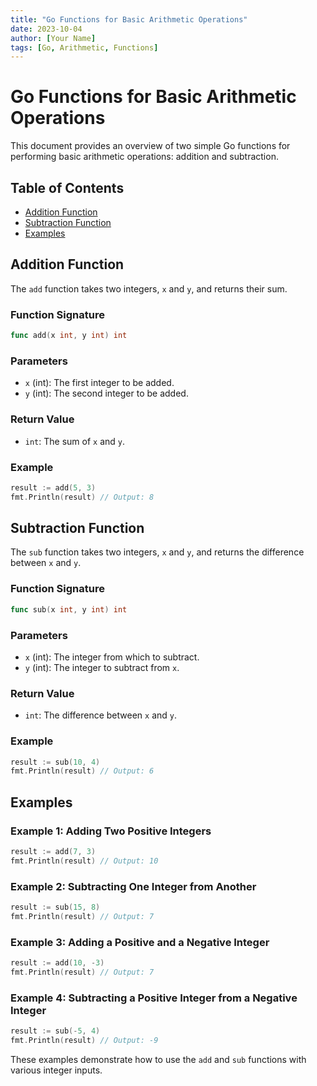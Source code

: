 ```yaml
---
title: "Go Functions for Basic Arithmetic Operations"
date: 2023-10-04
author: [Your Name]
tags: [Go, Arithmetic, Functions]
---
```


# Go Functions for Basic Arithmetic Operations

This document provides an overview of two simple Go functions for performing basic arithmetic operations: addition and subtraction.

## Table of Contents

- [Addition Function](#addition-function)
- [Subtraction Function](#subtraction-function)
- [Examples](#examples)

## Addition Function

The `add` function takes two integers, `x` and `y`, and returns their sum.

### Function Signature

```go
func add(x int, y int) int
```

### Parameters

- `x` (int): The first integer to be added.
- `y` (int): The second integer to be added.

### Return Value

- `int`: The sum of `x` and `y`.

### Example

```go
result := add(5, 3)
fmt.Println(result) // Output: 8
```

## Subtraction Function

The `sub` function takes two integers, `x` and `y`, and returns the difference between `x` and `y`.

### Function Signature

```go
func sub(x int, y int) int
```

### Parameters

- `x` (int): The integer from which to subtract.
- `y` (int): The integer to subtract from `x`.

### Return Value

- `int`: The difference between `x` and `y`.

### Example

```go
result := sub(10, 4)
fmt.Println(result) // Output: 6
```

## Examples

### Example 1: Adding Two Positive Integers

```go
result := add(7, 3)
fmt.Println(result) // Output: 10
```

### Example 2: Subtracting One Integer from Another

```go
result := sub(15, 8)
fmt.Println(result) // Output: 7
```

### Example 3: Adding a Positive and a Negative Integer

```go
result := add(10, -3)
fmt.Println(result) // Output: 7
```

### Example 4: Subtracting a Positive Integer from a Negative Integer

```go
result := sub(-5, 4)
fmt.Println(result) // Output: -9
```

These examples demonstrate how to use the `add` and `sub` functions with various integer inputs.